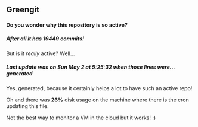 ## Greengit

#### Do you wonder why this repository is so active?

##### After all it has 19449 commits!

But is it *really* active? Well...

##### Last update was on Sun May 2 at 5:25:32 when those lines were... generated

Yes, generated, because it certainly helps a lot to have such an active repo!

Oh and there was **26%** disk usage on the machine
where there is the cron updating this file.

Not the best way to monitor a VM in the cloud but it works! :)

